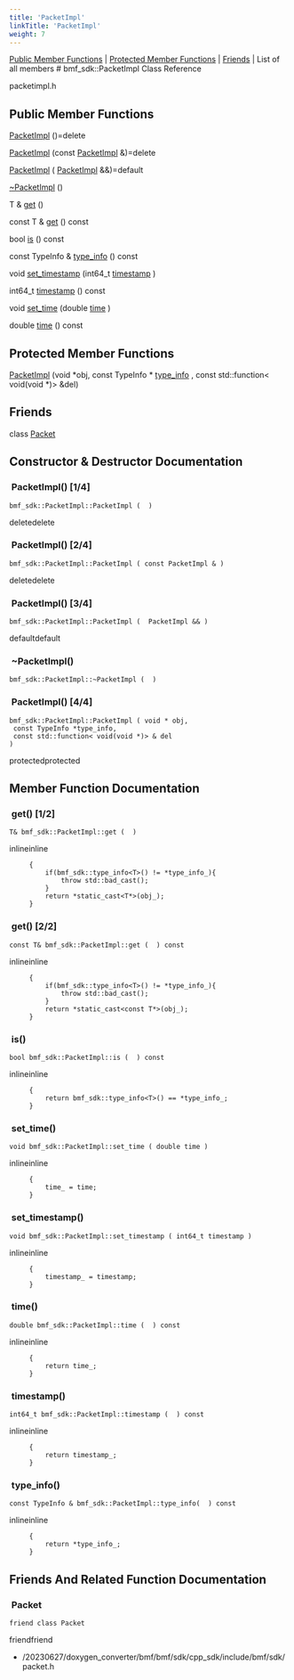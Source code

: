 ```yaml
---
title: 'PacketImpl'
linkTitle: 'PacketImpl'
weight: 7
---
```


[//]: <> (REF_MD: classbmf__sdk_1_1PacketImpl.html)


  [Public Member Functions](http://localhost:1313/docs/bmf/api/api_in_cpp/packetimpl/#public-member-functions)  |  [Protected Member Functions](http://localhost:1313/docs/bmf/api/api_in_cpp/packetimpl/#protected-member-functions)  |  [Friends](http://localhost:1313/docs/bmf/api/api_in_cpp/packetimpl/#friends)  |  List of all members  # bmf_sdk::PacketImpl Class Reference

packetimpl.h

 ## Public Member Functions


   [PacketImpl](#packetimpl-14) ()=delete
 
   [PacketImpl](#packetimpl-24) (const [PacketImpl](http://localhost:1313/docs/bmf/api/api_in_cpp/packetimpl/) &)=delete
 
   [PacketImpl](#packetimpl-34) ( [PacketImpl](http://localhost:1313/docs/bmf/api/api_in_cpp/packetimpl/) &&)=default
 
   [~PacketImpl](#~packetimpl) ()
 
 
T &   [get](#get-12) ()
 
 
const T &   [get](#get-22) () const
 
 
bool   [is](#is) () const
 
const  TypeInfo &  [type_info](#type_info) () const
 
void   [set_timestamp](#set_timestamp) (int64_t [timestamp](#timestamp) )
 
int64_t   [timestamp](#timestamp) () const
 
void   [set_time](#set_time) (double [time](#time) )
 
double   [time](#time) () const
 

 ## Protected Member Functions


   [PacketImpl](#packetimpl-44) (void *obj, const TypeInfo * [type_info](#type_info) , const std::function< void(void *)> &del)
 

 ## Friends


class   [Packet](#packet) 
 

## Constructor & Destructor Documentation


###  PacketImpl() [1/4]

 ```
bmf_sdk::PacketImpl::PacketImpl (  )  
```
 deletedelete






###  PacketImpl() [2/4]

 ```
bmf_sdk::PacketImpl::PacketImpl ( const PacketImpl & )  
```
 deletedelete






###  PacketImpl() [3/4]

 ```
bmf_sdk::PacketImpl::PacketImpl (  PacketImpl && )  
```
 defaultdefault






###  ~PacketImpl()

```
bmf_sdk::PacketImpl::~PacketImpl (  )  
```

###  PacketImpl() [4/4]

 ```
bmf_sdk::PacketImpl::PacketImpl ( void * obj, 
  const TypeInfo *type_info, 
  const std::function< void(void *)> & del 
 )   
```
 protectedprotected





## Member Function Documentation


###  get() [1/2]

 ```
T& bmf_sdk::PacketImpl::get (  )  
```
 inlineinline






```
     {
         if(bmf_sdk::type_info<T>() != *type_info_){
             throw std::bad_cast();
         }
         return *static_cast<T*>(obj_);
     }

```

###  get() [2/2]

 ```
const T& bmf_sdk::PacketImpl::get (  ) const 
```
 inlineinline






```
     {
         if(bmf_sdk::type_info<T>() != *type_info_){
             throw std::bad_cast();
         }
         return *static_cast<const T*>(obj_);
     }

```

###  is()

 ```
bool bmf_sdk::PacketImpl::is (  ) const 
```
 inlineinline






```
     {
         return bmf_sdk::type_info<T>() == *type_info_;
     }

```

###  set_time()

 ```
void bmf_sdk::PacketImpl::set_time ( double time )  
```
 inlineinline






```
     {
         time_ = time;
     }

```

###  set_timestamp()

 ```
void bmf_sdk::PacketImpl::set_timestamp ( int64_t timestamp )  
```
 inlineinline






```
     {
         timestamp_ = timestamp;
     }

```

###  time()

 ```
double bmf_sdk::PacketImpl::time (  ) const 
```
 inlineinline






```
     {
         return time_;
     }

```

###  timestamp()

 ```
int64_t bmf_sdk::PacketImpl::timestamp (  ) const 
```
 inlineinline






```
     {
         return timestamp_;
     }

```

###  type_info()

 ```
const TypeInfo & bmf_sdk::PacketImpl::type_info(  ) const 
```
 inlineinline






```
     {
         return *type_info_;
     }

```
## Friends And Related Function Documentation


###  Packet

 ```
friend class Packet 
```
 friendfriend





 - /20230627/doxygen_converter/bmf/bmf/sdk/cpp_sdk/include/bmf/sdk/  packet.h  

